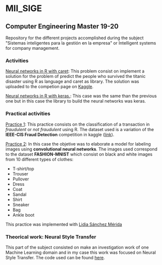 # MII_SIGE
## Computer Engineering Master 19-20
Repository for the different projects accomplished during the subject "Sistemas inteligentes para la gestión en la empresa" or Intelligent systems for company management. 

### Activities
[Neural networks in R with caret](./Activities/Exercise_1): This problem consist on implement a solution for the problem of predict the people who survived the titanic disaster using R as language and caret as library. The solution was uploaded to the competion page on [Kaggle](https://www.kaggle.com/c/titanic).

[Neural networks in R with keras.](./Activities/Exercise_2): This case was the same than the previous one but in this case the library to build the neural networks was keras.

### Practical activities
[Practice 1](./Laboratory_works/Practice_1):	This practice consists on the classification of a transaction in _fraudulent_ or _not fraudulent_ using R. The dataset used is a variation of the __IEEE-CIS Fraud Detection__ competition in kaggle ([link](https://www.kaggle.com/c/ieee-fraud-detection/data)).  

[Practice 2](https://github.com/ProyectosComunes-MII/SIGE-P2): In this case the objetive was to elaborate a model for labeling images using __convolutional neural networks__. The images used correspond to the dataset __FASHION-MNIST__ which consist on black and white images from 10 different types of clothes: 
-	T-shirt/top
-	Trouser
-	Pullover
-	Dress
-	Coat
-	Sandal
-	Shirt
-	Sneaker
-	Bag
-	Ankle boot

This practice was implemented with [Lidia Sánchez Mérida](https://github.com/lidiasm)

### Theorical work: Neural Style Transfer
This part of the subject consisted on make an investigation work of one Machine Learning domain and in my case this work was focused on Neural Style Transfer. The code used can be found [here](https://www.tensorflow.org/tutorials/generative/style_transfer).